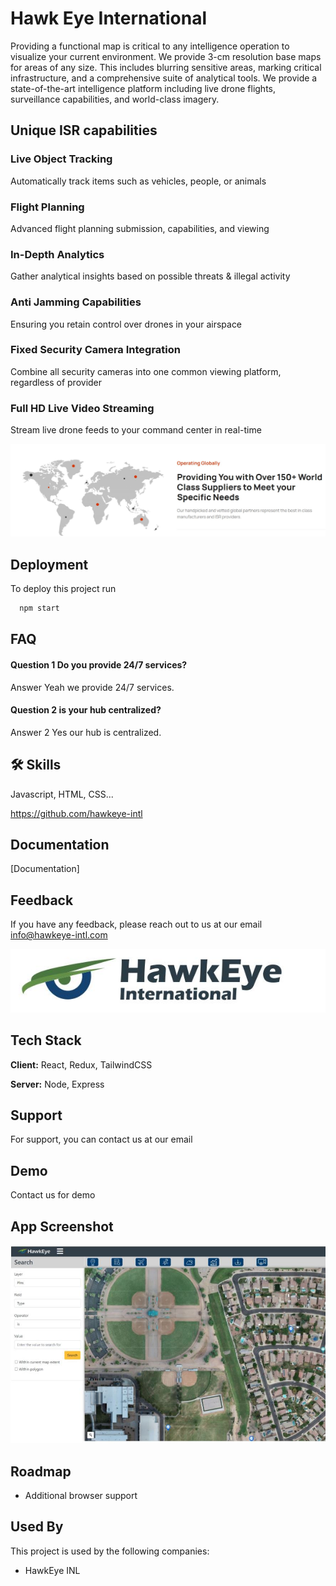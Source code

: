 
# Hawk Eye International

Providing a functional map is critical to any intelligence operation to visualize your current environment. We provide 3-cm resolution base maps for areas of any size. This includes blurring sensitive areas, marking critical infrastructure, and a comprehensive suite of analytical tools. We provide a state-of-the-art intelligence platform including live drone flights, surveillance capabilities, and world-class imagery.      
## Unique ISR capabilities

### Live Object Tracking 
Automatically track items such as vehicles, people, or animals
### Flight Planning
Advanced flight planning submission, capabilities, and viewing
### In-Depth Analytics
Gather analytical insights based on possible threats & illegal activity
### Anti Jamming Capabilities
Ensuring you retain control over drones in your airspace
### Fixed Security Camera Integration
Combine all security cameras into one common viewing platform, regardless of provider
### Full HD Live Video Streaming
Stream live drone feeds to your command center in real-time

![](hawkeye3.JPG)
## Deployment

To deploy this project run

```bash
  npm start
```

  
## FAQ

#### Question 1 Do you provide 24/7 services?

Answer Yeah we provide 24/7 services.

#### Question 2 is your hub centralized?

Answer 2 Yes our hub is centralized.


  
## 🛠 Skills
Javascript, HTML, CSS...

https://github.com/hawkeye-intl

  
## Documentation

[Documentation]

  
## Feedback

If you have any feedback, please reach out to us at our email info@hawkeye-intl.com

  
![Logo](hawk1.JPG)

    
## Tech Stack

**Client:** React, Redux, TailwindCSS

**Server:** Node, Express

  
## Support

For support, you can contact us at our email

## Demo

Contact us for demo

## App Screenshot

![App ScreenShot](hawkeye2.JPG)

  
## Roadmap

- Additional browser support

  
## Used By

This project is used by the following companies:

- HawkEye INL

  

